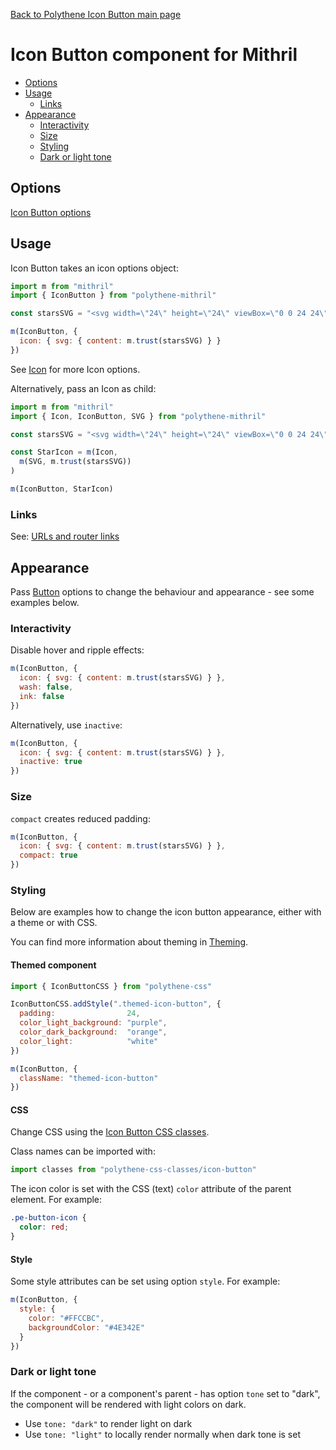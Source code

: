 [Back to Polythene Icon Button main page](../icon-button.md)

# Icon Button component for Mithril

<!-- MarkdownTOC autolink="true" autoanchor="true" bracket="round" levels="1,2,3" -->

- [Options](#options)
- [Usage](#usage)
  - [Links](#links)
- [Appearance](#appearance)
  - [Interactivity](#interactivity)
  - [Size](#size)
  - [Styling](#styling)
  - [Dark or light tone](#dark-or-light-tone)

<!-- /MarkdownTOC -->


<a id="options"></a>
## Options

[Icon Button options](../icon-button.md)



<a id="usage"></a>
## Usage

Icon Button takes an icon options object:

~~~javascript
import m from "mithril"
import { IconButton } from "polythene-mithril"

const starsSVG = "<svg width=\"24\" height=\"24\" viewBox=\"0 0 24 24\"><path d=\"M11.99 2C6.47 2 2 6.48 2 12s4.47 10 9.99 10C17.52 22 22 17.52 22 12S17.52 2 11.99 2zm4.24 16L12 15.45 7.77 18l1.12-4.81-3.73-3.23 4.92-.42L12 5l1.92 4.53 4.92.42-3.73 3.23L16.23 18z\"/></svg>"

m(IconButton, {
  icon: { svg: { content: m.trust(starsSVG) } }
})
~~~

See [Icon](Icon.md) for more Icon options.

Alternatively, pass an Icon as child:

~~~javascript
import m from "mithril"
import { Icon, IconButton, SVG } from "polythene-mithril"

const starsSVG = "<svg width=\"24\" height=\"24\" viewBox=\"0 0 24 24\"><path d=\"M11.99 2C6.47 2 2 6.48 2 12s4.47 10 9.99 10C17.52 22 22 17.52 22 12S17.52 2 11.99 2zm4.24 16L12 15.45 7.77 18l1.12-4.81-3.73-3.23 4.92-.42L12 5l1.92 4.53 4.92.42-3.73 3.23L16.23 18z\"/></svg>"

const StarIcon = m(Icon,
  m(SVG, m.trust(starsSVG))
)

m(IconButton, StarIcon)
~~~



<a id="links"></a>
### Links

See: [URLs and router links](../../handling-urls.md)



<a id="appearance"></a>
## Appearance

Pass [Button](../button.md) options to change the behaviour and appearance - see some examples below.



<a id="interactivity"></a>
### Interactivity

Disable hover and ripple effects:

~~~javascript
m(IconButton, {
  icon: { svg: { content: m.trust(starsSVG) } },
  wash: false,
  ink: false
})
~~~

Alternatively, use `inactive`:

~~~javascript
m(IconButton, {
  icon: { svg: { content: m.trust(starsSVG) } },
  inactive: true
})
~~~


<a id="size"></a>
### Size

`compact` creates reduced padding:

~~~javascript
m(IconButton, {
  icon: { svg: { content: m.trust(starsSVG) } },
  compact: true
})
~~~


<a id="styling"></a>
### Styling

Below are examples how to change the icon button appearance, either with a theme or with CSS.

You can find more information about theming in  [Theming](../../theming.md).

<a id="themed-component"></a>
#### Themed component

~~~javascript
import { IconButtonCSS } from "polythene-css"

IconButtonCSS.addStyle(".themed-icon-button", {
  padding:                24,
  color_light_background: "purple",
  color_dark_background:  "orange",
  color_light:            "white"
})

m(IconButton, {
  className: "themed-icon-button"
})
~~~

<a id="css"></a>
#### CSS

Change CSS using the [Icon Button CSS classes](../../../packages/polythene-css-classes/icon-button.js).

Class names can be imported with:

~~~javascript
import classes from "polythene-css-classes/icon-button"
~~~

The icon color is set with the CSS (text) `color` attribute of the parent element. For example:

~~~css
.pe-button-icon {
  color: red;
}
~~~

<a id="style"></a>
#### Style

Some style attributes can be set using option `style`. For example:

~~~javascript
m(IconButton, {
  style: {
    color: "#FFCCBC",
    backgroundColor: "#4E342E"
  }
})
~~~


<a id="dark-or-light-tone"></a>
### Dark or light tone

If the component - or a component's parent - has option `tone` set to "dark", the component will be rendered with light colors on dark. 

* Use `tone: "dark"` to render light on dark
* Use `tone: "light"` to locally render normally when dark tone is set


